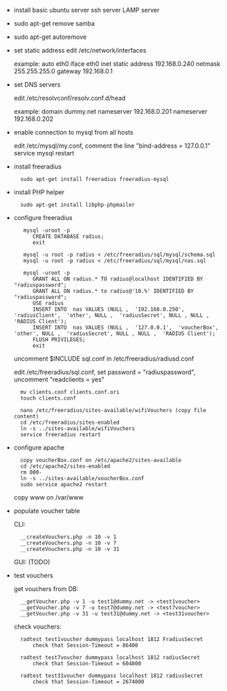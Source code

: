 - install basic ubuntu server
	ssh server
	LAMP server

- sudo apt-get remove samba 
- sudo apt-get autoremove
 
- set static address 
	edit /etc/network/interfaces

	example:
		auto eth0
		iface eth0 inet static
		address 192.168.0.240
		netmask 255.255.255.0
		gateway 192.168.0.1


- set DNS servers

	edit /etc/resolvconf/resolv.conf.d/head

	example:
		domain dummy.net
		nameserver 192.168.0.201
		nameserver 192.168.0.202

- enable connection to mysql from all hosts

	edit /etc/mysql/my.conf, comment the line "bind-address            = 127.0.0.1"
		service mysql restart

- install freeradius

		sudo apt-get install freeradius freeradius-mysql 

- install PHP helper

		sudo apt-get install libphp-phpmailer 

- configure freeradius

		 mysql -uroot -p
 			CREATE DATABASE radius;
		 	exit
 	
		 mysql -u root -p radius < /etc/freeradius/sql/mysql/schema.sql
		 mysql -u root -p radius < /etc/freeradius/sql/mysql/nas.sql

		 mysql -uroot -p
 			GRANT ALL ON radius.* TO radius@localhost IDENTIFIED BY "radiuspassword";
		 	GRANT ALL ON radius.* to radius@'10.%' IDENTIFIED BY "radiuspassword";
		 	USE radius
		 	INSERT INTO  nas VALUES (NULL ,  '192.168.0.250',  'radiusClient',  'other', NULL ,  'radiusSecret', NULL , NULL ,  'RADIUS Client');
		 	INSERT INTO  nas VALUES (NULL ,  '127.0.0.1',  'voucherBox',  'other', NULL ,  'radiusSecret', NULL , NULL ,  'RADIUS Client');
		    FLUSH PRIVILEGES;
		    exit

	uncomment $INCLUDE sql.conf in /etc/freeradius/radiusd.conf
  
	edit /etc/freeradius/sql.conf, set password = "radiuspassword", uncomment "readclients = yes"
 
		mv clients.conf clients.conf.ori
		touch clients.conf
 
		nano /etc/freeradius/sites-available/wifiVouchers (copy file content)
		cd /etc/freeradius/sites-enabled
		ln -s ../sites-available/wifiVouchers
		service freeradius restart

- configure apache

		copy voucherBox.conf on /etc/apache2/sites-available
		cd /etc/apache2/sites-enabled
		rm 000-
		ln -s ../sites-available/voucherBox.conf
		sudo service apache2 restart

	copy www on /var/www

- populate voucher table

	CLI:

		__createVouchers.php -n 10 -v 1
		__createVouchers.php -n 10 -v 7
		__createVouchers.php -n 10 -v 31

	GUI:
		 (TODO)

- test vouchers

	get vouchers from DB:

		__getVoucher.php -v 1 -u test1@dummy.net -> <test1voucher>
		__getVoucher.php -v 7 -u test7@dummy.net -> <test7voucher>
		__getVoucher.php -v 31 -u test31@dummy.net -> <test31voucher>

	check vouchers:
	
		radtest test1voucher dummypass localhost 1812 FradiusSecret
			check that Session-Timeout = 86400

		radtest test7voucher dummypass localhost 1812 radiusSecret
			check that Session-Timeout = 604800

		radtest test31voucher dummypass localhost 1812 radiusSecret
			check that Session-Timeout = 2674800



